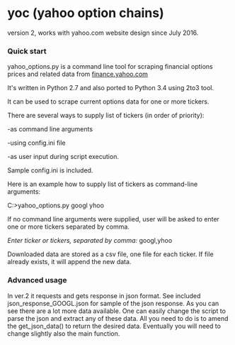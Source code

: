 # yoc (yahoo option chains)

version 2, works with yahoo.com website design since July 2016.

### Quick start

yahoo_options.py is a command line tool for scraping financial options prices and related data from <a href=http://finance.yahoo.com/>finance.yahoo.com</a>

It's written in Python 2.7 and also ported to Python 3.4 using 2to3 tool.

It can be used to scrape current options data for one or more tickers.

There are several ways to supply list of tickers (in order of priority):

-as command line arguments

-using config.ini file

-as user input during script execution.


Sample config.ini is included.

Here is an example how to supply list of tickers as command-line arguments:

C:\>yahoo_options.py googl yhoo

If no command line arguments were supplied, user will be asked to enter one or more tickers separated by comma.

_Enter ticker or tickers, separated by comma:_ googl,yhoo

Downloaded data are stored as a csv file, one file for each ticker. If file already exists, it will append the new data.

### Advanced usage

In ver.2 it requests and gets response in json format. See included json_response_GOOGL.json for sample of the json response. As you can see there are a lot more data available. One can easily change the script to parse the json and extract any of these data. All you need to do is to amend the get_json_data() to return the desired data. Eventually you will need to change slightly also the main function.

